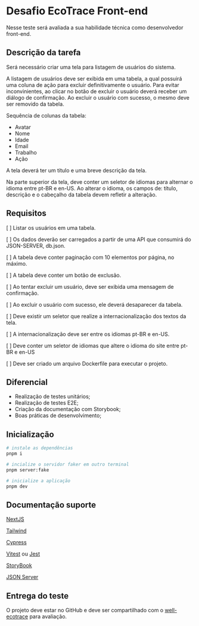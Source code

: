 # Desafio EcoTrace Front-end

Nesse teste será avaliada a sua habilidade técnica como desenvolvedor front-end.

## Descrição da tarefa

Será necessário criar uma tela para listagem de usuários do sistema.

A listagem de usuários deve ser exibida em uma tabela, a qual possuirá uma coluna de ação para excluir definitivamente o usuário. Para evitar inconvinientes, ao clicar no botão de excluir o usuário deverá receber um diálogo de confirmação. Ao excluir o usuário com sucesso, o mesmo deve ser removido da tabela.

Sequência de colunas da tabela:

- Avatar
- Nome
- Idade
- Email
- Trabalho
- Ação

A tela deverá ter um título e uma breve descrição da tela.

Na parte superior da tela, deve conter um seletor de idiomas para alternar o idioma entre pt-BR e en-US. Ao alterar o idioma, os campos de: título, descrição e o cabeçalho da tabela devem refletir a alteração.

## Requisitos

[ ] Listar os usuários em uma tabela.

[ ] Os dados deverão ser carregados a partir de uma API que consumirá do JSON-SERVER, db.json.

[ ] A tabela deve conter paginação com 10 elementos por página, no máximo.

[ ] A tabela deve conter um botão de exclusão.

[ ] Ao tentar excluir um usuário, deve ser exibida uma mensagem de confirmação.

[ ] Ao excluir o usuário com sucesso, ele deverá desaparecer da tabela.

[ ] Deve existir um seletor que realize a internacionalização dos textos da tela.

[ ] A internacionalização deve ser entre os idiomas pt-BR e en-US.

[ ] Deve conter um seletor de idiomas que altere o idioma do site entre pt-BR e en-US

[ ] Deve ser criado um arquivo Dockerfile para executar o projeto.

## Diferencial

- Realização de testes unitários;
- Realização de testes E2E;
- Criação da documentação com Storybook;
- Boas práticas de desenvolvimento;

## Inicialização

```bash
# instale as dependências
pnpm i

# incialize o servidor faker em outro terminal
pnpm server:fake

# inicialize a aplicação
pnpm dev
```

## Documentação suporte

[NextJS](https://nextjs.org/)

[Tailwind](https://v3.tailwindcss.com/)

[Cypress](https://www.cypress.io/)

[Vitest](https://vitest.dev/) ou [Jest](https://jestjs.io/pt-BR/)

[StoryBook](https://storybook.js.org/)

[JSON Server](https://github.com/typicode/json-server)

## Entrega do teste

O projeto deve estar no GitHub e deve ser compartilhado com o [well-ecotrace](https://github.com/well-ecotrace) para avaliação.
